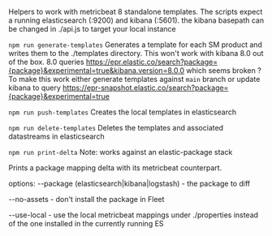 Helpers to work with metricbeat 8 standalone templates.
The scripts expect a running elasticsearch (:9200) and kibana (:5601). the kibana basepath can be changed in ./api.js to target your local instance

`npm run generate-templates`
Generates a template for each SM product and writes them to the ./templates directory.
This won't work with kibana 8.0 out of the box. 8.0 queries https://epr.elastic.co/search?package={package}&experimental=true&kibana.version=8.0.0
which seems broken ? To make this work either generate templates against `main` branch or update kibana to query https://epr-snapshot.elastic.co/search?package={package}&experimental=true

`npm run push-templates`
Creates the local templates in elasticsearch

`npm run delete-templates`
Deletes the templates and associated datastreams in elasticsearch

`npm run print-delta`
Note: works against an elastic-package stack

Prints a package mapping delta with its metricbeat counterpart.

options:
--package (elasticsearch|kibana|logstash) - the package to diff

--no-assets - don't install the package in Fleet

--use-local - use the local metricbeat mappings under ./properties instead of the one installed in the currently running ES
